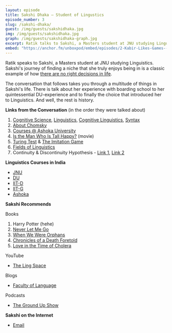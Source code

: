 ```yaml
---
layout: episode
title: Sakshi Dhaka – Student of Lingustics
episode_number: 3
slug: /sakshi-dhaka/
guest: /img/guests/sakshidhaka.jpg
img: /img/guests/sakshidhaka.jpg
graph: /img/guests/sakshidhaka-graph.jpg
excerpt: Ratik talks to Sakshi, a Masters student at JNU studying Linguistics. Sakshi's journey of finding a niche that she truly enjoys being in is a classic example of how there are no 'right' decisions in life.
embed: "https://anchor.fm/unboxpod/embed/episodes/2-Kabir-Likes-Games--Kabir-Makes-Games-e3dubo"
---
```


Ratik speaks to Sakshi, a Masters student at JNU studying Linguistics. Sakshi's journey of finding a niche that she truly enjoys being in is a classic example of how [there are no right decisions in life](https://www.raptitude.com/2018/07/right-decision/).

The conversation that follows takes you through a multitude of things in Sakshi's life. There is talk about her experience with boarding school to her quintessential DU-experience and to finally the choice that introduced her to Linguistics. And well, the rest is history.

**Links from the Conversation** (in the order they were talked about)

1. [Cognitive Science](https://en.wikipedia.org/wiki/Cognitive_science), [Linguistics](https://en.wikipedia.org/wiki/Linguistics), [Cognitive Linguistics](https://en.wikipedia.org/wiki/Cognitive_linguistics), [Syntax](https://en.wikipedia.org/wiki/Syntax)
2. [About Chomsky](https://en.wikipedia.org/wiki/Noam_Chomsky)
3. [Courses @ Ashoka University](https://www.ashoka.edu.in/page/yif-academics-132)
4. [Is the Man Who Is Tall Happy?](https://letterboxd.com/film/is-the-man-who-is-tall-happy/) (movie)
5. [Turing Test](https://www.youtube.com/watch?v=Qbp3LJvcX38) & [The Imitation Game](https://letterboxd.com/film/the-imitation-game/)
6. [Fields of Linguistics](https://en.wikipedia.org/wiki/Outline_of_linguistics)
7. Continuity & Discontinuity Hypothesis - [Link 1](https://carollaguirre.wordpress.com/2013/11/21/the-origins-of-language/), [Link 2](https://www.languageinsight.com/blog/2013/the-origin-of-language-evolutions-greatest-mystery/)

**Linguistics Courses in India**

- [JNU](https://www.jnu.ac.in/sllcs/cl)
- [DU](http://www.du.ac.in/du/index.php?page=linguistics)
- [IIT-D](http://hss.iitd.ac.in/linguistics)
- [IIT-G](https://cogs.iitgn.ac.in/)
- [Ashoka](https://www.ashoka.edu.in/page/yif-academics-132)

**Sakshi Recommends**

Books

1. Harry Potter (hehe)
2. [Never Let Me Go](https://www.goodreads.com/book/show/6334.Never_Let_Me_Go?from_search=true)
3. [When We Were Orphans](https://www.goodreads.com/book/show/28923.When_We_Were_Orphans?from_search=true)
4. [Chronicles of a Death Foretold](https://www.goodreads.com/book/show/23878.Chronicle_of_a_Death_Foretold?ac=1&from_search=true)
5. [Love in the Time of Cholera](https://www.goodreads.com/book/show/9712.Love_in_the_Time_of_Cholera?ac=1&from_search=true)

YouTube

- [The Ling Space](https://www.youtube.com/user/thelingspace)

Blogs

- [Faculty of Language](https://facultyoflanguage.blogspot.com/)

Podcasts

- [The Ground Up Show](http://mattdavella.com/podcast)

**Sakshi on the Internet**

- [Email](mailto:sakshidhaka01@gmail.com)

